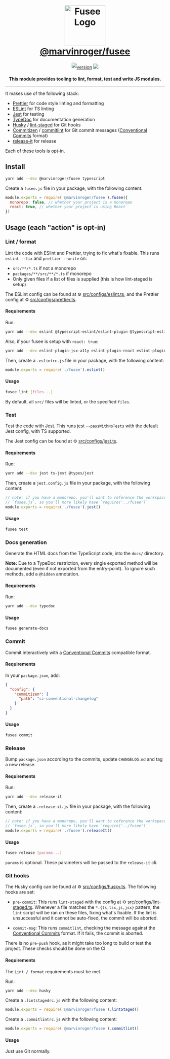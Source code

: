 <h1 align=center style="max-width: 100%;">
  <img width="128" height="128" alt="Fusee Logo" src="https://cdn.jsdelivr.net/gh/marvinroger/fusee@7b1db98006b3acae1da93087c76b31d536df8763/fusee.svg" style="max-width: 100%;"><br/>
  <a href="https://github.com/marvinroger/fusee">@marvinroger/fusee</a>
</h1>

<p align=center style="line-height: 2;">
  <a href="https://www.npmjs.com/package/@marvinroger/fusee" target="_blank"><img src="https://img.shields.io/npm/v/@marvinroger/fusee.svg?style=flat-square&color=007acc&label=version&logo=NPM" alt="version" /></a>
  <a href="https://www.typescriptlang.org" target="_blank"><img src="https://img.shields.io/static/v1.svg?label=&message=TypeScript&color=294E80&style=flat-square&logo=typescript"></a>
</p>

<p align=center>
  <b>This module provides tooling to lint, format, test and write JS modules.</b>
</p>

---

It makes use of the following stack:

- [Prettier](https://github.com/prettier/prettier) for code style linting and formatting
- [ESLint](https://eslint.org/) for TS linting
- [Jest](https://jestjs.io/) for testing
- [TypeDoc](https://typedoc.org/) for documentation generation
- [Husky](https://github.com/typicode/husky) / [lint-staged](https://github.com/okonet/lint-staged) for Git hooks
- [Commitizen](https://github.com/commitizen/cz-cli) / [commitlint](https://github.com/conventional-changelog/commitlint) for Git commit messages ([Conventional Commits](https://www.conventionalcommits.org) format)
- [release-it](https://github.com/release-it/release-it) for release

Each of these tools is opt-in.

## Install

```bash
yarn add --dev @marvinroger/fusee typescript
```

Create a `fusee.js` file in your package, with the following content:

```js
module.exports = require('@marvinroger/fusee').fusee({
  monorepo: false, // whether your project is a monorepo
  react: true, // whether your project is using React
})
```

## Usage (each "action" is opt-in)

### Lint / format

Lint the code with ESlint and Prettier, trying to fix what's fixable.
This runs `eslint --fix` and `prettier --write` on:

- `src/**/*.ts` if not a monorepo
- `packages/**/src/**/*.ts` if monorepo
- Only given files if a list of files is supplied (this is how lint-staged is setup)

The ESLint config can be found at ⚙ [src/configs/eslint.ts](src/configs/eslint.ts), and
the Prettier config at ⚙ [src/configs/prettier.ts](src/configs/prettier.ts).

#### Requirements

Run:

```bash
yarn add --dev eslint @typescript-eslint/eslint-plugin @typescript-eslint/parser eslint-plugin-jest eslint-plugin-node eslint-config-prettier eslint-plugin-prettier eslint-plugin-promise
```

Also, if your fusee is setup with `react: true`:

```bash
yarn add --dev eslint-plugin-jsx-a11y eslint-plugin-react eslint-plugin-react-hooks
```

Then, create a `.eslintrc.js` file in your package, with the following content:

```js
module.exports = require('./fusee').eslint()
```

#### Usage

```bash
fusee lint [files...]
```

By default, all `src/` files will be linted, or the specified `files`.

### Test

Test the code with Jest.
This runs jest `--passWithNoTests` with the default Jest config, with TS supported.

The Jest config can be found at ⚙ [src/configs/jest.ts](src/configs/jest.ts).

#### Requirements

Run:

```bash
yarn add --dev jest ts-jest @types/jest
```

Then, create a `jest.config.js` file in your package, with the following content:

```js
// note: if you have a monorepo, you'll want to reference the workspace
// `fusee.js`, so you'll more likely have `require('../fusee')`
module.exports = require('./fusee').jest()
```

#### Usage

```bash
fusee test
```

### Docs generation

Generate the HTML docs from the TypeScript code, into the `docs/` directory.

**Note:** Due to a TypeDoc restriction, every single exported method will be documented (even if not exported from the entry-point). To ignore such methods, add a `@hidden` annotation.

#### Requirements

Run:

```bash
yarn add --dev typedoc
```

#### Usage

```bash
fusee generate-docs
```

### Commit

Commit interactively with a [Conventional Commits](https://www.conventionalcommits.org) compatible format.

#### Requirements

In your `package.json`, add:

```json
{
  "config": {
    "commitizen": {
      "path": "cz-conventional-changelog"
    }
  }
}
```

#### Usage

```bash
fusee commit
```

### Release

Bump `package.json` according to the commits, update `CHANGELOG.md` and tag a new release.

#### Requirements

Run:

```bash
yarn add --dev release-it
```

Then, create a `.release-it.js` file in your package, with the following content:

```js
// note: if you have a monorepo, you'll want to reference the workspace
// `fusee.js`, so you'll more likely have `require('../fusee')`
module.exports = require('./fusee').releaseIt()
```

#### Usage

```bash
fusee release [params...]
```

`params` is optional. These parameters will be passed to the `release-it` cli.

### Git hooks

The Husky config can be found at ⚙ [src/configs/husky.ts](src/configs/husky.ts).
The following hooks are set:

- `pre-commit`: This runs `lint-staged` with the config at ⚙ [src/configs/lint-staged.ts](src/configs/lint-staged.ts). Whenever a file matches the `*.{ts,tsx,js,jsx}` pattern, the `lint` script will be ran on these files, fixing what's fixable. If the lint is unsuccessful and it cannot be auto-fixed, the commit will be aborted.

- `commit-msg`: This runs `commitlint`, checking the message against the [Conventional Commits](https://www.conventionalcommits.org) format. If it fails, the commit is aborted.

There is no `pre-push` hook, as it might take too long to build or test the project.
These checks should be done on the CI.

#### Requirements

The `Lint / format` requirements must be met.

Run:

```bash
yarn add --dev husky
```

Create a `.lintstagedrc.js` with the following content:

```js
module.exports = require('@marvinroger/fusee').lintStaged()
```

Create a `.commitlintrc.js` with the following content:

```js
module.exports = require('@marvinroger/fusee').commitlint()
```

#### Usage

Just use Git normally.
